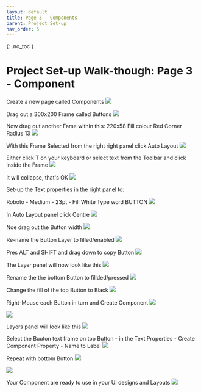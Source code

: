 ```yaml
---
layout: default
title: Page 3 - Components
parent: Project Set-up
nav_order: 5
---
```


{: .no_toc }

#  Project Set-up Walk-though: Page 3 - Component

Create a new page called Components
![](../images/doc_set_up_2023/comp/comp_1.png)

Drag out a 300x200 Frame called Buttons
![](../images/doc_set_up_2023/comp/comp_2.png)


Now drag out another Fame within this:
220x58
Fill colour Red
Corner Radius 13
![](../images/doc_set_up_2023/comp/comp_4.png)

With this Frame Selected from the right right panel click Auto Layout
![](../images/doc_set_up_2023/comp/comp_5.png)

Either click T on your keyboard or select text from the Toolbar and click inside the Frame
![](../images/doc_set_up_2023/comp/comp_6.png)


It will collapse, that's OK
![](../images/doc_set_up_2023/comp/comp_7.png)

Set-up the Text properties in the right panel to:

Roboto - Medium - 23pt - Fill White
Type word BUTTON
![](../images/doc_set_up_2023/comp/comp_8.png)

In Auto Layout panel click Centre
![](../images/doc_set_up_2023/comp/comp_9.png)

Noe drag out the Button width
![](../images/doc_set_up_2023/comp/comp_10.png)

Re-name the Button Layer to filled/enabled
![](../images/doc_set_up_2023/comp/comp_11.png)

Pres ALT and SHIFT and drag down to copy Button
![](../images/doc_set_up_2023/comp/comp_13.png)

The Layer panel will now look like this
![](../images/doc_set_up_2023/comp/comp_12.png)

Rename the the bottom Button to fillded/pressed
![](../images/doc_set_up_2023/comp/comp_15.png)

Change the fill of the top Button to Black
![](../images/doc_set_up_2023/comp/comp_14.png)


Right-Mouse each Button in turn and Create Component
![](../images/doc_set_up_2023/comp/comp_16.png)

![](../images/doc_set_up_2023/comp/comp_17.png)

Layers panel will look like this
![](../images/doc_set_up_2023/comp/comp_18.png)

Select the Buuton text frame on top Button - in the Text Properties - Create Component Property - Name to Label
![](../images/doc_set_up_2023/comp/comp_19.png)

Repeat with bottom Button
![](../images/doc_set_up_2023/comp/comp_20.png)

![](../images/doc_set_up_2023/comp/comp_21.png)

Your  Component are ready to use in your UI designs and Layouts
![](../images/doc_set_up_2023/comp/comp_22.png)